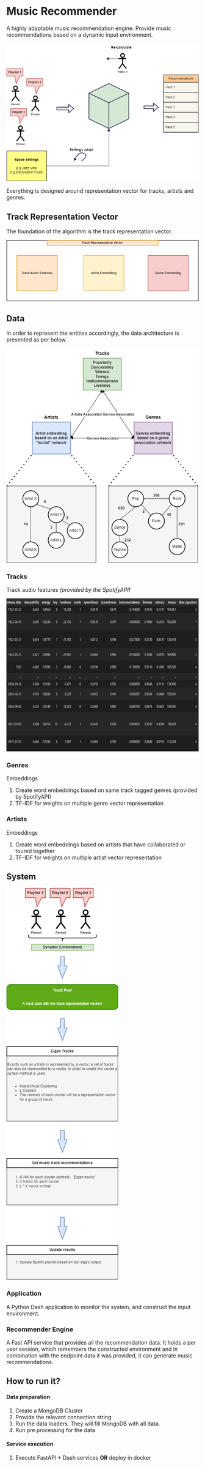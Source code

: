 # Music Recommender
A highly adaptable music recommendation engine. Provide music recommendations based on a dynamic input environment.

![Example](docs/example.png)


Everything is designed around representation vector for tracks, artists and genres.


## Track Representation Vector
The foundation of the algorithm is the track representation vector.

![TRV](docs/track_representation_vector.png)

## Data
In order to represent the entities accordingly, the data architecture is presented as per below.

![Data](docs/input_data.png)

### Tracks
Track audio features 
*(provided by the SpotifyAPI)*

<img style="align: center;" src="docs/track_audio_features.png" width="800" height="400">

### Genres
Embeddings
1. Create word embeddings based on same track tagged genres (provided by SpotifyAPI)
2. TF-IDF for weights on multiple genre vector representation

### Artists
Embeddings
1. Create word embeddings based on artists that have collaborated or toured together
2. TF-IDF for weights on multiple artist vector representation

## System

![SystemOverview](docs/system_overview.png)

### Application

A Python Dash application to monitor the system, and construct the input environment.

### Recommender Engine

A Fast API service that provides all the recommendation data. It holds a per user session, which remembers the constructed environment and in combination with the endpoint data it was provided, it can generate music recommendations.

## How to run it?

#### Data preparation
1. Create a MongoDB Cluster
2. Provide the relevant connection string
3. Run the data loaders. They will fill MongoDB with all data.
4. Run pre processing for the data

#### Service execution
1. Execute FastAPI + Dash services **OR** deploy in docker

